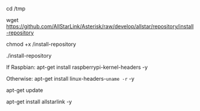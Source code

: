 cd /tmp

wget https://github.com/AllStarLink/Asterisk/raw/develop/allstar/repository/install-repository

chmod +x /install-repository

./install-repository

If Raspbian:
apt-get install raspberrypi-kernel-headers -y

Otherwise:
apt-get install linux-headers-`uname -r` -y

apt-get update

apt-get install allstarlink -y

